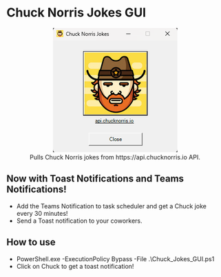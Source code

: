 # Chuck Norris Jokes GUI
<p align="center">
  <img src="https://raw.githubusercontent.com/Tachaeon/Chuck_Norris_Jokes/main/Images/chuck.png" />
  <br>Pulls Chuck Norris jokes from https://api.chucknorris.io API.
</p>

## Now with Toast Notifications and Teams Notifications!
- Add the Teams Notification to task scheduler and get a Chuck joke every 30 minutes!
- Send a Toast notification to your coworkers.

## How to use
- PowerShell.exe -ExecutionPolicy Bypass -File .\Chuck_Jokes_GUI.ps1
- Click on Chuck to get a toast notification!
